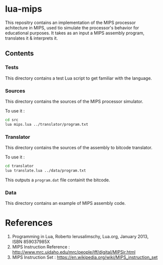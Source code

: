 # lua-mips

This repositry contains an implementation of the MIPS processor achitecture in MIPS, used tio simulate the processor's behavior for educational purposes. 
It takes as an input a MIPS assembly program, translates it & interprets it. 

## Contents
### Tests

This directory contains a test Lua script to get familiar with the language. 

### Sources

This directory contains the sources of the MIPS processor simulator. 

To use it : 
```bash
cd src
lua mips.lua ../translator/program.txt
```

### Translator

This directory contains the sources of the assembly to bitcode translator.

To use it : 
```bash
cd translator
lua translate.lua ../data/program.txt
```

This outputs a `program.dat` file containit the bitcode. 

### Data

This directory contains an example of MIPS assembly code. 

# References

1. Programming in Lua, Roberto Ierusalimschy, Lua.org, January 2013, ISBN 859037985X
2. MIPS Instruction Reference : http://www.mrc.uidaho.edu/mrc/people/jff/digital/MIPSir.html
3. MIPS Instruction Set : https://en.wikipedia.org/wiki/MIPS_instruction_set